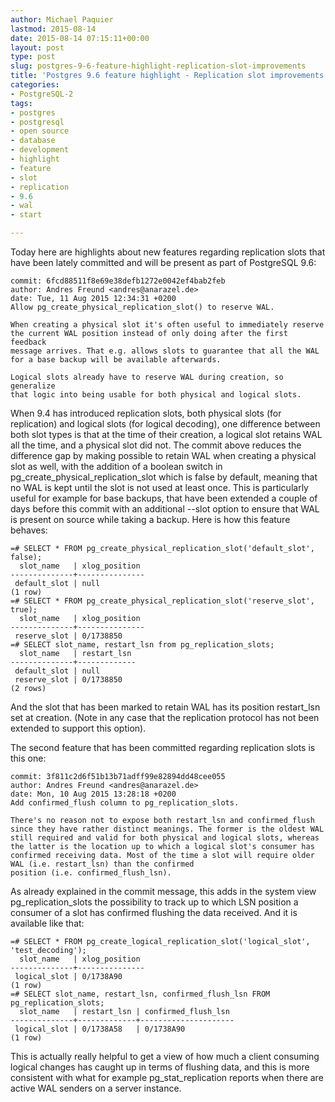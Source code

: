 ```yaml
---
author: Michael Paquier
lastmod: 2015-08-14
date: 2015-08-14 07:15:11+00:00
layout: post
type: post
slug: postgres-9-6-feature-highlight-replication-slot-improvements
title: 'Postgres 9.6 feature highlight - Replication slot improvements'
categories:
- PostgreSQL-2
tags:
- postgres
- postgresql
- open source
- database
- development
- highlight
- feature
- slot
- replication
- 9.6
- wal
- start

---
```


Today here are highlights about new features regarding replication slots
that have been lately committed and will be present as part of PostgreSQL
9.6:

    commit: 6fcd88511f8e69e38defb1272e0042ef4bab2feb
    author: Andres Freund <andres@anarazel.de>
    date: Tue, 11 Aug 2015 12:34:31 +0200
    Allow pg_create_physical_replication_slot() to reserve WAL.

    When creating a physical slot it's often useful to immediately reserve
    the current WAL position instead of only doing after the first feedback
    message arrives. That e.g. allows slots to guarantee that all the WAL
    for a base backup will be available afterwards.

    Logical slots already have to reserve WAL during creation, so generalize
    that logic into being usable for both physical and logical slots.

When 9.4 has introduced replication slots, both physical slots (for
replication) and logical slots (for logical decoding), one difference between
both slot types is that at the time of their creation, a logical slot retains
WAL all the time, and a physical slot did not. The commit above reduces the
difference gap by making possible to retain WAL when creating a physical
slot as well, with the addition of a boolean switch in
pg\_create\_physical\_replication\_slot which is false by default, meaning
that no WAL is kept until the slot is not used at least once. This is
particularly useful for example for base backups, that have been extended
a couple of days before this commit with an additional --slot option to
ensure that WAL is present on source while taking a backup. Here is how
this feature behaves:

    =# SELECT * FROM pg_create_physical_replication_slot('default_slot', false);
      slot_name   | xlog_position
    --------------+---------------
     default_slot | null
    (1 row)
    =# SELECT * FROM pg_create_physical_replication_slot('reserve_slot', true);
      slot_name   | xlog_position
    --------------+---------------
     reserve_slot | 0/1738850
    =# SELECT slot_name, restart_lsn from pg_replication_slots;
      slot_name   | restart_lsn
    --------------+-------------
     default_slot | null
     reserve_slot | 0/1738850
    (2 rows)

And the slot that has been marked to retain WAL has its position restart\_lsn
set at creation. (Note in any case that the replication protocol has not been
extended to support this option).

The second feature that has been committed regarding replication slots
is this one:

    commit: 3f811c2d6f51b13b71adff99e82894dd48cee055
    author: Andres Freund <andres@anarazel.de>
    date: Mon, 10 Aug 2015 13:28:18 +0200
    Add confirmed_flush column to pg_replication_slots.

    There's no reason not to expose both restart_lsn and confirmed_flush
    since they have rather distinct meanings. The former is the oldest WAL
    still required and valid for both physical and logical slots, whereas
    the latter is the location up to which a logical slot's consumer has
    confirmed receiving data. Most of the time a slot will require older
    WAL (i.e. restart_lsn) than the confirmed
    position (i.e. confirmed_flush_lsn).

As already explained in the commit message, this adds in the system view
pg\_replication\_slots the possibility to track up to which LSN position
a consumer of a slot has confirmed flushing the data received. And it is
available like that:

    =# SELECT * FROM pg_create_logical_replication_slot('logical_slot', 'test_decoding');
      slot_name   | xlog_position
    --------------+---------------
     logical_slot | 0/1738A90
    (1 row)
    =# SELECT slot_name, restart_lsn, confirmed_flush_lsn FROM pg_replication_slots;
      slot_name   | restart_lsn | confirmed_flush_lsn
    --------------+-------------+---------------------
     logical_slot | 0/1738A58   | 0/1738A90
    (1 row)

This is actually really helpful to get a view of how much a client
consuming logical changes has caught up in terms of flushing data,
and this is more consistent with what for example pg\_stat\_replication
reports when there are active WAL senders on a server instance.

